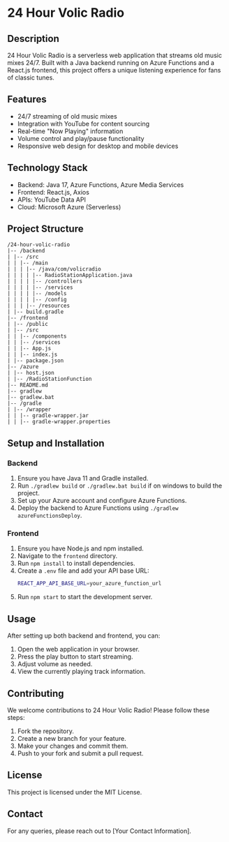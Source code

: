 # 24 Hour Volic Radio

## Description

24 Hour Volic Radio is a serverless web application that streams old music mixes 24/7. Built with a Java backend running on Azure Functions and a React.js frontend, this project offers a unique listening experience for fans of classic tunes.

## Features

- 24/7 streaming of old music mixes
- Integration with YouTube for content sourcing
- Real-time "Now Playing" information
- Volume control and play/pause functionality
- Responsive web design for desktop and mobile devices

## Technology Stack

- Backend: Java 17, Azure Functions, Azure Media Services
- Frontend: React.js, Axios
- APIs: YouTube Data API
- Cloud: Microsoft Azure (Serverless)

## Project Structure
```
/24-hour-volic-radio
|-- /backend
| |-- /src
| | |-- /main
| | | |-- /java/com/volicradio
| | | | |-- RadioStationApplication.java
| | | | |-- /controllers
| | | | |-- /services
| | | | |-- /models
| | | | |-- /config
| | | |-- /resources
| |-- build.gradle
|-- /frontend
| |-- /public
| |-- /src
| | |-- /components
| | |-- /services
| | |-- App.js
| | |-- index.js
| |-- package.json
|-- /azure
| |-- host.json
| |-- /RadioStationFunction
|-- README.md
|-- gradlew
|-- gradlew.bat
|-- /gradle
| |-- /wrapper
| | |-- gradle-wrapper.jar
| | |-- gradle-wrapper.properties
```
## Setup and Installation

### Backend

1. Ensure you have Java 11 and Gradle installed.
2. Run `./gradlew build` or `./gradlew.bat build` if on windows to build the project.
3. Set up your Azure account and configure Azure Functions.
4. Deploy the backend to Azure Functions using `./gradlew azureFunctionsDeploy`.

### Frontend

1. Ensure you have Node.js and npm installed.
2. Navigate to the `frontend` directory.
3. Run `npm install` to install dependencies.
4. Create a `.env` file and add your API base URL:
   ```bash
   REACT_APP_API_BASE_URL=your_azure_function_url
   ```
5. Run `npm start` to start the development server.

## Usage

After setting up both backend and frontend, you can:

1. Open the web application in your browser.
2. Press the play button to start streaming.
3. Adjust volume as needed.
4. View the currently playing track information.

## Contributing

We welcome contributions to 24 Hour Volic Radio! Please follow these steps:

1. Fork the repository.
2. Create a new branch for your feature.
3. Make your changes and commit them.
4. Push to your fork and submit a pull request.

## License

This project is licensed under the MIT License.

## Contact

For any queries, please reach out to [Your Contact Information].